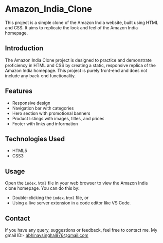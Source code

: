# Amazon_India_Clone

This project is a simple clone of the Amazon India website, built using HTML and CSS. It aims to replicate the look and feel of the Amazon India homepage.

## Introduction

The Amazon India Clone project is designed to practice and demonstrate proficiency in HTML and CSS by creating a static, responsive replica of the Amazon India homepage. This project is purely front-end and does not include any back-end functionality.

## Features

- Responsive design
- Navigation bar with categories
- Hero section with promotional banners
- Product listings with images, titles, and prices
- Footer with links and information

## Technologies Used

- HTML5
- CSS3

## Usage

Open the `index.html` file in your web browser to view the Amazon India clone homepage. You can do this by:

- Double-clicking the `index.html` file, or
- Using a live server extension in a code editor like VS Code.

## Contact

If you have any query, suggestions or feedback, feel free to contact me. My gmail ID:- abhinavsinghal876@gmail.com